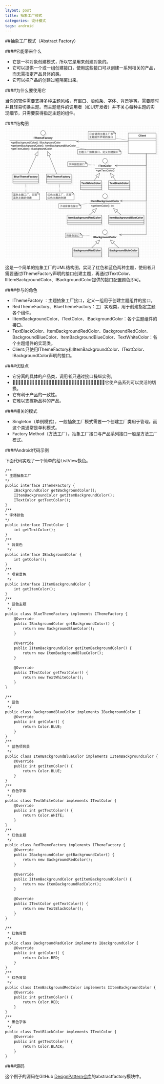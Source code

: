 ```yaml
---
layout: post
title: 抽象工厂模式
categories: 设计模式
tags: android
---
```


##抽象工厂模式（Abstract Factory）

####它能带来什么

* 它是一种对象创建模式，所以它是用来创建对象的。
* 它可以提供一个或一组创建接口，使用这些接口可以创建一系列相关的产品，而无需指定产品具体的类。  
* 它可以把产品的创建过程隔离出来。

####为什么要使用它

当你的软件需要支持多种主题风格，有窗口、滚动条、字体、背景等等。需要随时并且轻易切换主题。而主题组件的调用者（如UI开发者）并不关心每种主题的实现细节，只需要获得指定主题的组件。

####结构图
![](../image/AbstractFactory.png)

这是一个简单的抽象工厂的UML结构图，实现了红色和蓝色两种主题，使用者只需要通过IThemeFactory声明的接口创建主题，再通过ITextColor、IIItemBackgroundColor、IBackgroundColor提供的接口配置颜色即可。

####参与的角色
* IThemeFactory ：主题抽象工厂接口，定义一组用于创建主题组件的接口。
* RedThemeFactory、BlueThemeFactory：工厂实现类，用于创建指定主题各个组件。
* IItemBackgroundColor、ITextColor、IBackgroundColor：各个主题组件的接口。
* TextBlackColor、ItemBackgroundRedColor、BackgroundRedColor、BackgroundBlueColor、ItemBackgroundBlueColor、TextWhiteColor：各个主题组件的实现类。
* Client:只使用IThemeFactory和IItemBackgroundColor、ITextColor、IBackgroundColor声明的接口。

####优缺点

* 它分离的具体的产品类，调用者只通过接口操纵实例。
* 􏳰􏵘􏳹􏰦􏵙􏳣􏵚􏵛􏰭􏵜􏵇􏳰􏵘􏳹􏰦􏵙􏳣􏵚􏵛􏰭􏵜􏵇􏳰􏵘􏳹􏰦􏵙􏳣􏵚􏵛􏰭􏵜􏵇它使产品系列可以灵活的切换。
* 它有利于产品的一致性。
* 它难以支撑新品种的产品。

####相关的模式
* Singleton（单例模式），一般抽象工厂模式需要一个创建工厂类用于管理，而这个类通常是单利模式。
* Factory Method（方法工厂），抽象工厂接口与产品系列接口一般是方法工厂模式。

####Android代码示例

下面代码实现了一个简单的给ListView换色。

	/**
	* 主题抽象工厂
	*/
	public interface IThemeFactory {
	   	IBackgroundColor getBackgroundColor();
	   	IItemBackgroundColor getItemBackgroundColor();
	   	ITextColor getTextColor();
	}
	/**
	* 字体颜色
	*/
	public interface ITextColor {
	   	int getTextColor();
	}
	/**
	 * 背景色
	 */
	public interface IBackgroundColor {
	    int getColor();
	}
	/**
	 * 项背景色
	 */
	public interface IItemBackgroundColor {
	    int getItemColor();
	}
	/**
	 * 蓝色主题
	 */
	public class BlueThemeFactory implements IThemeFactory {
	    @Override
	    public IBackgroundColor getBackgroundColor() {
	        return new BackgroundBlueColor();
	    }

	    @Override
	    public IItemBackgroundColor getItemBackgroundColor() {
	        return new ItemBackgroundBlueColor();
	    }

	    @Override
	    public ITextColor getTextColor() {
	        return new TextWhiteColor();
	    }
	}

	/**
	 * 蓝色
	 */
	public class BackgroundBlueColor implements IBackgroundColor {
	    @Override
	    public int getColor() {
	        return Color.BLUE;
	    }
	}
	/**
	 * 蓝色项背景
	 */
	public class ItemBackgroundBlueColor implements IItemBackgroundColor {
	    @Override
	    public int getItemColor() {
	        return Color.BLUE;
	    }
	}
	/**
	 * 白色字体
	 */
	public class TextWhiteColor implements ITextColor {
	    @Override
	    public int getTextColor() {
	        return Color.WHITE;
	    }
	}
	/**
	 * 红色主题
	 */
	public class RedThemeFactory implements IThemeFactory {
	    @Override
	    public IBackgroundColor getBackgroundColor() {
	        return new BackgroundRedColor();
	    }

	    @Override
	    public IItemBackgroundColor getItemBackgroundColor() {
	        return new ItemBackgroundRedColor();
	    }

	    @Override
	    public ITextColor getTextColor() {
	        return new TextBlackColor();
	    }
	}

	/**
	 * 红色背景
	 */
	public class BackgroundRedColor implements IBackgroundColor {
	    @Override
	    public int getColor() {
	        return Color.RED;
	    }
	}
	/**
	 * 红色背景
	 */
	public class ItemBackgroundRedColor implements IItemBackgroundColor {
	    @Override
	    public int getItemColor() {
	        return Color.RED;
	    }
	}
	/**
	 * 黑色字体
	 */
	public class TextBlackColor implements ITextColor {
	    @Override
	    public int getTextColor() {
	        return Color.BLACK;
	    }
	}

####源码

这个例子的源码在GitHub [DesignPattern仓库](https://github.com/ruoshuisanqian/DesignPattern)的abstractfactory模块中。


